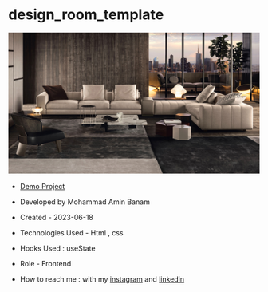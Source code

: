# design_room_template

![view final](assets/img/bg2.jpg)

- [Demo Project](https://amin-banam.github.io/design_room_template/)

- Developed by Mohammad Amin Banam

- Created - 2023-06-18

- Technologies Used - Html , css

- Hooks Used : useState 

- Role - Frontend

- How to reach me : with my [instagram](https://www.instagram.com/pouria_farahani_developer) and [linkedin](https://www.linkedin.com/in/pouria-farahani-developer)
